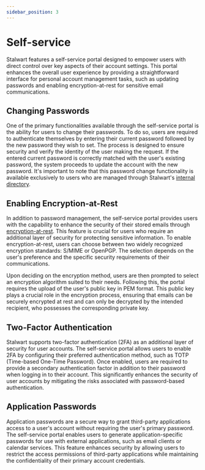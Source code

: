 ```yaml
---
sidebar_position: 3
---
```


# Self-service

Stalwart features a self-service portal designed to empower users with direct control over key aspects of their account settings. This portal enhances the overall user experience by providing a straightforward interface for personal account management tasks, such as updating passwords and enabling encryption-at-rest for sensitive email communications.

## Changing Passwords

One of the primary functionalities available through the self-service portal is the ability for users to change their passwords. To do so, users are required to authenticate themselves by entering their current password followed by the new password they wish to set. The process is designed to ensure security and verify the identity of the user making the request. If the entered current password is correctly matched with the user's existing password, the system proceeds to update the account with the new password. It's important to note that this password change functionality is available exclusively to users who are managed through Stalwart's [internal directory](/docs/auth/backend/internal).

## Enabling Encryption-at-Rest

In addition to password management, the self-service portal provides users with the capability to enhance the security of their stored emails through [encryption-at-rest](/docs/encryption/overview). This feature is crucial for users who require an additional layer of security for protecting sensitive information. To enable encryption-at-rest, users can choose between two widely recognized encryption standards: S/MIME or OpenPGP. The selection depends on the user's preference and the specific security requirements of their communications.

Upon deciding on the encryption method, users are then prompted to select an encryption algorithm suited to their needs. Following this, the portal requires the upload of the user's public key in PEM format. This public key plays a crucial role in the encryption process, ensuring that emails can be securely encrypted at rest and can only be decrypted by the intended recipient, who possesses the corresponding private key.

## Two-Factor Authentication

Stalwart supports two-factor authentication (2FA) as an additional layer of security for user accounts. The self-service portal allows users to enable 2FA by configuring their preferred authentication method, such as TOTP (Time-based One-Time Password). Once enabled, users are required to provide a secondary authentication factor in addition to their password when logging in to their account. This significantly enhances the security of user accounts by mitigating the risks associated with password-based authentication.

## Application Passwords

Application passwords are a secure way to grant third-party applications access to a user's account without requiring the user's primary password. The self-service portal enables users to generate application-specific passwords for use with external applications, such as email clients or calendar services. This feature enhances security by allowing users to restrict the access permissions of third-party applications while maintaining the confidentiality of their primary account credentials.
